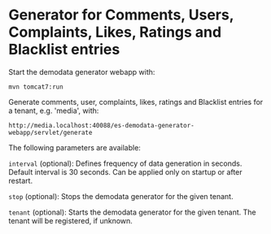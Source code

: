 # Generator for Comments, Users, Complaints, Likes, Ratings and Blacklist entries

Start the demodata generator webapp with:

```
mvn tomcat7:run
```

Generate comments, user, complaints, likes, ratings and Blacklist entries for a tenant, e.g. 'media', with:

```
http://media.localhost:40088/es-demodata-generator-webapp/servlet/generate
```

The following parameters are available:

`interval` (optional): Defines frequency of data generation in seconds. Default interval is 30 seconds. Can be applied
only on startup or after restart.

`stop` (optional): Stops the demodata generator for the given tenant.

`tenant` (optional): Starts the demodata generator for the given tenant. The tenant will be registered, if unknown.


